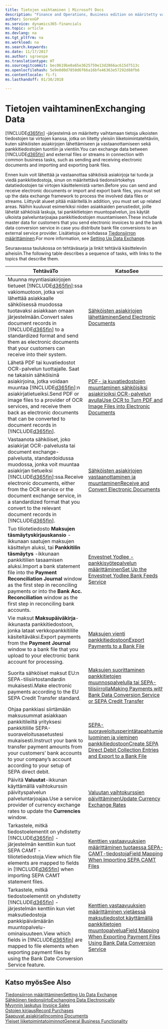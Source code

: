 ```yaml
---
title: Tietojen vaihtaminen | Microsoft Docs
description: "Finance and Operations, Business edition on määritetty vaihtamaan tietoja ulkoisten tiedostojen tai virtojen kanssa, jotka on liitetty yleisiin liiketoimintatehtäviin, kuten sähköisten asiakirjojen lähettämiseen ja vastaanottamiseen sekä pankkitiedostojen tuontiin ja vientiin."
author: SorenGP
ms.service: dynamics365-financials
ms.topic: article
ms.devlang: na
ms.tgt_pltfrm: na
ms.workload: na
ms.search.keywords: 
ms.date: 11/17/2017
ms.author: sgroespe
ms.translationtype: HT
ms.sourcegitcommit: bec0619be0a65e3625759e13d2866ac615d7513c
ms.openlocfilehash: 5e9e0d0d7850d6f66a16bfe46363e57292d88fb6
ms.contentlocale: fi-fi
ms.lasthandoff: 01/30/2018

---
```

# <a name="exchanging-data"></a><span data-ttu-id="47abe-103">Tietojen vaihtaminen</span><span class="sxs-lookup"><span data-stu-id="47abe-103">Exchanging Data</span></span>
<span data-ttu-id="47abe-104">[!INCLUDE[d365fin](includes/d365fin_md.md)] -järjestelmä on määritetty vaihtamaan tietoja ulkoisten tiedostojen tai virtojen kanssa, jotka on liitetty yleisiin liiketoimintatehtäviin, kuten sähköisten asiakirjojen lähettämiseen ja vastaanottamiseen sekä pankkitiedostojen tuontiin ja vientiin.</span><span class="sxs-lookup"><span data-stu-id="47abe-104">You can exchange data between [!INCLUDE[d365fin](includes/d365fin_md.md)] and external files or streams in connection with common business tasks, such as sending and receiving electronic documents and importing and exporting bank files.</span></span>  

<span data-ttu-id="47abe-105">Ennen kuin voit lähettää ja vastaanottaa sähköisiä asiakirjoja tai tuoda ja viedä pankkitiedostoja, sinun on määritettävä tiedonsiirtokehys datatiedostojen tai virtojen käsittelemistä varten.</span><span class="sxs-lookup"><span data-stu-id="47abe-105">Before you can send and receive electronic documents or import and export bank files, you must set up the data exchange framework to process the involved data files or streams.</span></span> <span data-ttu-id="47abe-106">Liittyvät alueet pitää määritellä.</span><span class="sxs-lookup"><span data-stu-id="47abe-106">In addition, you must set up related areas.</span></span> <span data-ttu-id="47abe-107">Näihin kuuluvat esimerkiksi niiden asiakkaiden perustiedot, joille lähetät sähköisiä laskuja, tai pankkitietojen muuntopalvelun, jos käytät ulkoista palveluntarjoajaa pankkitiedostojen muuntamiseen.</span><span class="sxs-lookup"><span data-stu-id="47abe-107">These include master data for customers that you send electronic invoices to and the bank data conversion service in case you distribute bank file conversions to an external service provider.</span></span> <span data-ttu-id="47abe-108">Lisätietoja on kohdassa [Tiedonsiirron määrittäminen](across-set-up-data-exchange.md).</span><span class="sxs-lookup"><span data-stu-id="47abe-108">For more information, see [Setting Up Data Exchange](across-set-up-data-exchange.md).</span></span>  

 <span data-ttu-id="47abe-109">Seuraavassa taulukossa on tehtäväsarja ja linkit tehtäviä käsitteleviin aiheisiin.</span><span class="sxs-lookup"><span data-stu-id="47abe-109">The following table describes a sequence of tasks, with links to the topics that describe them.</span></span>  

|<span data-ttu-id="47abe-110">**Tehtävä**</span><span class="sxs-lookup"><span data-stu-id="47abe-110">**To**</span></span>|<span data-ttu-id="47abe-111">**Katso**</span><span class="sxs-lookup"><span data-stu-id="47abe-111">**See**</span></span>|  
|------------|-------------|  
|<span data-ttu-id="47abe-112">Muunna myyntiasiakirjojen tietueet [!INCLUDE[d365fin](includes/d365fin_md.md)]:ssa vakiomuotoon, jotka voi lähettää asiakkaalle sähköisessä muodossa tuotavaksi asiakkaan omaan järjestelmään.</span><span class="sxs-lookup"><span data-stu-id="47abe-112">Convert sales document records in [!INCLUDE[d365fin](includes/d365fin_md.md)] to a standardized format and send them as electronic documents that your customers can receive into their system.</span></span>|[<span data-ttu-id="47abe-113">Sähköisten asiakirjojen lähettäminen</span><span class="sxs-lookup"><span data-stu-id="47abe-113">Send Electronic Documents</span></span>](sales-how-to-send-electronic-documents.md)|  
|<span data-ttu-id="47abe-114">Lähetä PDF tai kuvatiedostot OCR-palvelun tuottajalle. Saat ne takaisin sähköisinä asiakirjoina, jotka voidaan muuntaa [!INCLUDE[d365fin](includes/d365fin_md.md)]:n asiakirjatietueiksi.</span><span class="sxs-lookup"><span data-stu-id="47abe-114">Send PDF or image files to a provider of OCR services, and receive them back as electronic documents that can be converted to document records in [!INCLUDE[d365fin](includes/d365fin_md.md)].</span></span>|[<span data-ttu-id="47abe-115">PDF- ja kuvatiedostojen muuntaminen sähköisiksi asiakirjoiksi OCR-palvelun avulla</span><span class="sxs-lookup"><span data-stu-id="47abe-115">Use OCR to Turn PDF and Image Files into Electronic Documents</span></span>](across-how-use-ocr-pdf-images-files.md)|  
|<span data-ttu-id="47abe-116">Vastaanota sähköiset, joko asiakirjat OCR-palvelusta tai document exchange-palvelusta, standardoidussa muodossa, jonka voit muuntaa asiakirjan tietueiksi [!INCLUDE[d365fin](includes/d365fin_md.md)]:ssa.</span><span class="sxs-lookup"><span data-stu-id="47abe-116">Receive electronic documents, either from the OCR service or the document exchange service, in a standardized format that you convert to the relevant document records in [!INCLUDE[d365fin](includes/d365fin_md.md)].</span></span>|[<span data-ttu-id="47abe-117">Sähköisten asiakirjojen vastaanottaminen ja muuntaminen</span><span class="sxs-lookup"><span data-stu-id="47abe-117">Receive and Convert Electronic Documents</span></span>](purchasing-how-to-receive-and-convert-electronic-documents.md)|  
|<span data-ttu-id="47abe-118">Tuo tiliotetiedosto **Maksujen täsmäytyskirjauskansio** -ikkunaan saatujen maksujen käsittelyn aluksi, tai **Pankkitilin täsmäytys** -ikkunaan pankkitilien tasaamisen aluksi.</span><span class="sxs-lookup"><span data-stu-id="47abe-118">Import a bank statement file into the **Payment Reconciliation Journal** window as the first step in reconciling payments or into the **Bank Acc. Reconciliation** window as the first step in reconciling bank accounts.</span></span>|[<span data-ttu-id="47abe-119">Envestnet Yodlee -pankkisyötepalvelun määrittäminen</span><span class="sxs-lookup"><span data-stu-id="47abe-119">Set Up the Envestnet Yodlee Bank Feeds Service</span></span>](bank-how-setup-bank-statement-service.md)|  
|<span data-ttu-id="47abe-120">Vie maksut **Maksupäiväkirja**-ikkunasta pankkitiedostoon, jonka lataat verkkopankkitilille käsiteltäväksi.</span><span class="sxs-lookup"><span data-stu-id="47abe-120">Export payments from the **Payment Journal** window to a bank file that you upload to your electronic bank account for processing.</span></span>|[<span data-ttu-id="47abe-121">Maksujen vienti pankkitiedostoon</span><span class="sxs-lookup"><span data-stu-id="47abe-121">Export Payments to a Bank File</span></span>](payables-how-export-payments-bank-file.md)|
|<span data-ttu-id="47abe-122">Suorita sähköiset maksut EU:n SEPA-tilisiirtostandardin mukaisesti.</span><span class="sxs-lookup"><span data-stu-id="47abe-122">Make electronic payments according to the EU SEPA Credit Transfer standard.</span></span>|[<span data-ttu-id="47abe-123">Maksujen suorittaminen pankkitietojen muunnospalvelulla tai SEPA-tilisiirrolla</span><span class="sxs-lookup"><span data-stu-id="47abe-123">Making Payments with Bank Data Conversion Service or SEPA Credit Transfer</span></span>](finance-make-payments-with-bank-data-conversion-service-or-sepa-credit-transfer.md)|  
|<span data-ttu-id="47abe-124">Ohjaa pankkiasi siirtämään maksusummat asiakkaan pankkitileiltä yrityksesi pankkitilille SEPA-suoraveloitusasetustesi mukaisesti.</span><span class="sxs-lookup"><span data-stu-id="47abe-124">Instruct your bank to transfer payment amounts from your customers’ bank accounts to your company’s account according to your setup of SEPA direct debit.</span></span>|[<span data-ttu-id="47abe-125">SEPA-suoraveloitusperintätapahtumien luominen ja vieminen pankkitiedostoon</span><span class="sxs-lookup"><span data-stu-id="47abe-125">Create SEPA Direct Debit Collection Entries and Export to a Bank File</span></span>](finance-how-create-sepa-direct-debit-collection-entries-export-bank-file.md)|  
|<span data-ttu-id="47abe-126">Päivitä **Valuutat**-ikkunan käyttämällä vaihtokurssin päivityspalvelun palveluntarjoajaa.</span><span class="sxs-lookup"><span data-stu-id="47abe-126">Use a service provider of currency exchange rates to update the **Currencies** window.</span></span>|[<span data-ttu-id="47abe-127">Valuutan vaihtokurssien päivittäminen</span><span class="sxs-lookup"><span data-stu-id="47abe-127">Update Currency Exchange Rates</span></span>](finance-how-update-currencies.md)|  
|<span data-ttu-id="47abe-128">Tarkastele, mitkä tiedostoelementit on yhdistetty [!INCLUDE[d365fin](includes/d365fin_md.md)] -järjestelmän kenttiin kun tuot SEPA CAMT -tiliotetiedostoja.</span><span class="sxs-lookup"><span data-stu-id="47abe-128">View which file elements are mapped to fields in [!INCLUDE[d365fin](includes/d365fin_md.md)] when importing SEPA CAMT statement files.</span></span>|[<span data-ttu-id="47abe-129">Kenttien vastaavuuksien määrittäminen tuotaessa SEPA-CAMT-tiedostoja</span><span class="sxs-lookup"><span data-stu-id="47abe-129">Field Mapping When Importing SEPA CAMT Files</span></span>](across-field-mapping-when-importing-sepa-camt-files.md)|  
|<span data-ttu-id="47abe-130">Tarkastele, mitkä tiedostoelementit on yhdistetty [!INCLUDE[d365fin](includes/d365fin_md.md)] -järjestelmän kenttiin kun viet maksutiedostoja pankkipäivämäärän muuntopalvelu-ominaisuuteen.</span><span class="sxs-lookup"><span data-stu-id="47abe-130">View which fields in [!INCLUDE[d365fin](includes/d365fin_md.md)] are mapped to file elements when exporting payment files by using the Bank Date Conversion Service feature.</span></span>|[<span data-ttu-id="47abe-131">Kenttien vastaavuuksien määrittäminen vietäessä maksutiedostot käyttämällä pankkitietojen muuntopalvelua</span><span class="sxs-lookup"><span data-stu-id="47abe-131">Field Mapping When Exporting Payment Files Using Bank Data Conversion Service</span></span>](across-field-mapping-when-exporting-payment-files-using-bank-data-conversion-service.md)|  

## <a name="see-also"></a><span data-ttu-id="47abe-132">Katso myös</span><span class="sxs-lookup"><span data-stu-id="47abe-132">See Also</span></span>  
[<span data-ttu-id="47abe-133">Tiedonsiirron määrittäminen</span><span class="sxs-lookup"><span data-stu-id="47abe-133">Setting Up Data Exchange</span></span>](across-set-up-data-exchange.md)  
[<span data-ttu-id="47abe-134">Sähköinen tiedonsiirto</span><span class="sxs-lookup"><span data-stu-id="47abe-134">Exchanging Data Electronically</span></span>](across-data-exchange.md)  
<span data-ttu-id="47abe-135">[Myynnin laskutus](sales-how-invoice-sales.md) </span><span class="sxs-lookup"><span data-stu-id="47abe-135">[Invoice Sales](sales-how-invoice-sales.md) </span></span>  
[<span data-ttu-id="47abe-136">Ostojen kirjaus</span><span class="sxs-lookup"><span data-stu-id="47abe-136">Record Purchases</span></span>](purchasing-how-record-purchases.md)  
[<span data-ttu-id="47abe-137">Saapuvat asiakirjat</span><span class="sxs-lookup"><span data-stu-id="47abe-137">Incoming Documents</span></span>](across-income-documents.md)  
[<span data-ttu-id="47abe-138">Yleiset liiketoimintatoiminnot</span><span class="sxs-lookup"><span data-stu-id="47abe-138">General Business Functionality</span></span>](ui-across-business-areas.md)  

